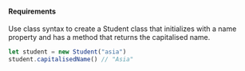 #### Requirements
Use class syntax to create a Student class that initializes with a name
 property and has a method that returns the capitalised name.

```js
let student = new Student("asia")
student.capitalisedName() // "Asia"
```
